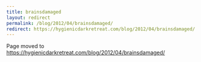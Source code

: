 ```yaml
---
title: brainsdamaged
layout: redirect
permalink: /blog/2012/04/brainsdamaged/
redirect: https://hygienicdarkretreat.com/blog/2012/04/brainsdamaged/
---
```


Page moved to <https://hygienicdarkretreat.com/blog/2012/04/brainsdamaged/>

